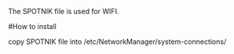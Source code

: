 The SPOTNIK file is used for WIFI.

#How to install

copy SPOTNIK file into /etc/NetworkManager/system-connections/


